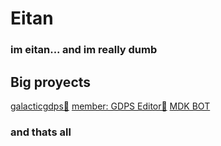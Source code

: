 
# Eitan
### im eitan... and im really dumb

## Big proyects
[galacticgdps🔮](http://galacticgdps.ml)
[member: GDPS Editor🎩](http://discord.gg/gdps)
[MDK BOT](https://github.com/eitanmdk/bot_mdk)

### and thats all
